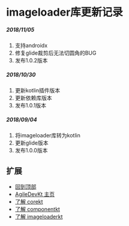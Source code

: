 # imageloader库更新记录

##### 2018/11/05
1. 支持androidx
2. 修复glide裁剪后无法切圆角的BUG
3. 发布1.0.2版本

##### 2018/10/30
1. 更新kotlin插件版本
2. 更新依赖库版本
3. 发布1.0.1版本

##### 2018/09/04
1. 将imageloader库转为kotlin
2. 更新glide版本
3. 发布1.0.0版本

## 扩展
- [回到顶部](https://github.com/LZ9/AgileDevKt/blob/master/imageloaderkt/readme_imageloader_update.md#imageloader库更新记录)
- [AgileDevKt 主页](https://github.com/LZ9/AgileDevKt)
- [了解 corekt]()
- [了解 componentkt]()
- [了解 imageloaderkt](https://github.com/LZ9/AgileDevKt/blob/master/imageloaderkt/readme_imageloader.md)
